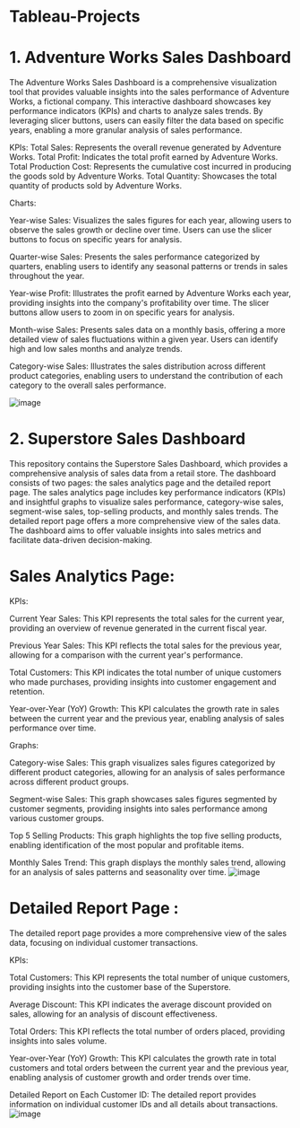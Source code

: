 # Tableau-Projects

# 1. Adventure Works Sales Dashboard
The Adventure Works Sales Dashboard is a comprehensive visualization tool that provides valuable insights into the sales performance of Adventure Works, a fictional company. This interactive dashboard showcases key performance indicators (KPIs) and charts to analyze sales trends. By leveraging slicer buttons, users can easily filter the data based on specific years, enabling a more granular analysis of sales performance.

KPIs:
Total Sales: Represents the overall revenue generated by Adventure Works.
Total Profit: Indicates the total profit earned by Adventure Works.
Total Production Cost: Represents the cumulative cost incurred in producing the goods sold by Adventure Works.
Total Quantity: Showcases the total quantity of products sold by Adventure Works.

Charts:

Year-wise Sales: Visualizes the sales figures for each year, allowing users to observe the sales growth or decline over time. Users can use the slicer buttons to focus on specific years for analysis.

Quarter-wise Sales: Presents the sales performance categorized by quarters, enabling users to identify any seasonal patterns or trends in sales throughout the year.

Year-wise Profit: Illustrates the profit earned by Adventure Works each year, providing insights into the company's profitability over time. The slicer buttons allow users to zoom in on specific years for analysis.

Month-wise Sales: Presents sales data on a monthly basis, offering a more detailed view of sales fluctuations within a given year. Users can identify high and low sales months and analyze trends.

Category-wise Sales: Illustrates the sales distribution across different product categories, enabling users to understand the contribution of each category to the overall sales performance.

![image](https://github.com/AkshayPetkar023/Tableau-Projects/assets/102145773/19ef4771-45e5-4e71-9018-839adee68362)


# 2. Superstore Sales Dashboard
This repository contains the Superstore Sales Dashboard, which provides a comprehensive analysis of sales data from a retail store.
The dashboard consists of two pages: the sales analytics page and the detailed report page. 
The sales analytics page includes key performance indicators (KPIs) and insightful graphs to visualize sales performance, category-wise sales, segment-wise sales, top-selling products, and monthly sales trends.
The detailed report page offers a more comprehensive view of the sales data. The dashboard aims to offer valuable insights into sales metrics and facilitate data-driven decision-making.

# Sales Analytics Page:

KPIs:

Current Year Sales: This KPI represents the total sales for the current year, providing an overview of revenue generated in the current fiscal year.

Previous Year Sales: This KPI reflects the total sales for the previous year, allowing for a comparison with the current year's performance.

Total Customers: This KPI indicates the total number of unique customers who made purchases, providing insights into customer engagement and retention.

Year-over-Year (YoY) Growth: This KPI calculates the growth rate in sales between the current year and the previous year, enabling analysis of sales performance over time.

Graphs:

Category-wise Sales: This graph visualizes sales figures categorized by different product categories, allowing for an analysis of sales performance across different product groups.

Segment-wise Sales: This graph showcases sales figures segmented by customer segments, providing insights into sales performance among various customer groups.

Top 5 Selling Products: This graph highlights the top five selling products, enabling identification of the most popular and profitable items.

Monthly Sales Trend: This graph displays the monthly sales trend, allowing for an analysis of sales patterns and seasonality over time.
![image](https://github.com/AkshayPetkar023/Tableau-Projects/assets/102145773/4efab0bf-ade3-43fb-9e29-e10f3cb180a2)


# Detailed Report Page : 

The detailed report page provides a more comprehensive view of the sales data, focusing on individual customer transactions.

KPIs:

Total Customers: This KPI represents the total number of unique customers, providing insights into the customer base of the Superstore.

Average Discount: This KPI indicates the average discount provided on sales, allowing for an analysis of discount effectiveness.

Total Orders: This KPI reflects the total number of orders placed, providing insights into sales volume.

Year-over-Year (YoY) Growth: This KPI calculates the growth rate in total customers and total orders between the current year and the previous year, enabling analysis of customer growth and order trends over time.

Detailed Report on Each Customer ID: The detailed report provides information on individual customer IDs and all details about transactions.
![image](https://github.com/AkshayPetkar023/Tableau-Projects/assets/102145773/2697dc78-2a5f-40bc-a03a-94c48140446d)
